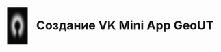 <div style="display: flex;">
	<img width="48px" src="src/img/logo.png"> 

<h1 style="margin: -2px 0 0 20px;">

Создание VK Mini App GeoUT
</h1> 
</div>



